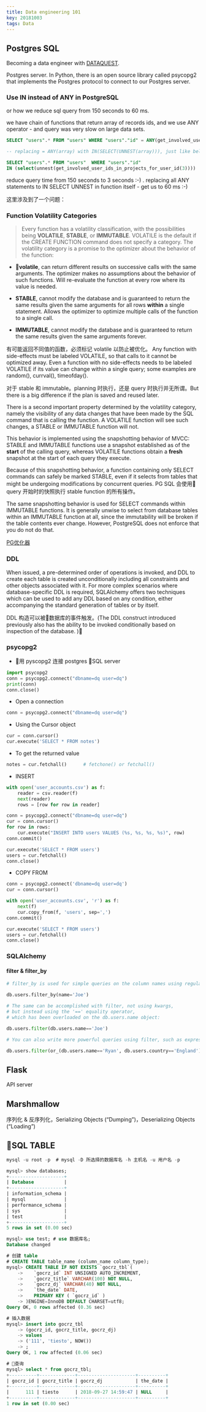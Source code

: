 ```yaml
---
title: Data engineering 101
key: 20181003
tags: Data
---
```


## Postgres SQL
Becoming a data engineer with [DATAQUEST](https://www.dataquest.io/m/245/intro-to-postgres).

Postgres server. In Python, there is an open source library called psycopg2 that implements the Postgres protocol to connect to our Postgres server. 

### Use IN instead of ANY in PostgreSQL
or how we reduce sql query from 150 seconds to 60 ms.

we have chain of functions that return array of records ids, and we use ANY operator - and query was very slow on large data sets.

```SQL
SELECT "users".* FROM "users" WHERE "users"."id" = ANY(get_involved_user_ids_in_projects_for_user_id(3))

-- replacing = ANY(array) with IN(SELECT(UNNEST(array))), just like below

SELECT "users".* FROM "users"  WHERE "users"."id" 
IN (select(unnest(get_involved_user_ids_in_projects_for_user_id(3))))
```

reduce query time from 150 seconds to 3 seconds :-) . replacing all ANY statements to IN SELECT UNNEST in function itself - get us to 60 ms :-)

这里涉及到了一个问题：

### Function Volatility Categories

> Every function has a volatility classification, with the possibilities being **VOLATILE**, **STABLE**, or **IMMUTABLE**. VOLATILE is the default if the CREATE FUNCTION command does not specify a category. The volatility category is a promise to the optimizer about the behavior of the function:

* **volatile**, can return different results on successive calls with the same arguments. The optimizer makes no assumptions about the behavior of such functions. Will re-evaluate the function at every row where its value is needed.

* **STABLE**, cannot modify the database and is guaranteed to return the same results given the same arguments for all rows **within** a single statement. Allows the optimizer to optimize multiple calls of the function to a single call. 

* **IMMUTABLE**, cannot modify the database and is guaranteed to return the same results given the same arguments forever.

有可能返回不同值的函数，必须标记 volatile 以防止被优化。
Any function with side-effects must be labeled VOLATILE, so that calls to it cannot be optimized away. Even a function with no side-effects needs to be labeled VOLATILE if its value can change within a single query; some examples are random(), currval(), timeofday().

对于 stable 和 immutable。planning 时执行，还是 query 时执行并无所谓。But there is a big difference if the plan is saved and reused later. 

There is a second important property determined by the volatility category, namely the visibility of any data changes that have been made by the SQL command that is calling the function. A VOLATILE function will see such changes, a STABLE or IMMUTABLE function will not. 

This behavior is implemented using the snapshotting behavior of MVCC: STABLE and IMMUTABLE functions use a snapshot established as of the **start** of the calling query, whereas VOLATILE functions obtain a **fresh** snapshot at the start of each query they execute.

Because of this snapshotting behavior, a function containing only SELECT commands can safely be marked STABLE, even if it selects from tables that might be undergoing modifications by concurrent queries. PG SQL 会使用 query 开始时的快照执行 stable function 的所有操作。

The same snapshotting behavior is used for SELECT commands within IMMUTABLE functions. It is generally unwise to select from database tables within an IMMUTABLE function at all, since the immutability will be broken if the table contents ever change. However, PostgreSQL does not enforce that you do not do that.


[PG优化器](http://mysql.taobao.org/monthly/2016/09/07/)

### DDL

When issued, a pre-determined order of operations is invoked, and DDL to create each table is created unconditionally including all constraints and other objects associated with it. For more complex scenarios where database-specific DDL is required, SQLAlchemy offers two techniques which can be used to add any DDL based on any condition, either accompanying the standard generation of tables or by itself.

DDL 构造可以被数据库的事件触发。(The DDL construct introduced previously also has the ability to be invoked conditionally based on inspection of the database. )

### psycopg2 

* 用 pyscopg2 连接 postgres SQL server

```python
import psycopg2
conn = psycopg2.connect("dbname=dq user=dq")
print(conn)
conn.close()
```

* Open a connection

```python
conn = psycopg2.connect("dbname=dq user=dq")
```

* Using the Cursor object

```python
cur = conn.cursor()
cur.execute('SELECT * FROM notes')
```

* To get the returned value

```python
notes = cur.fetchall()      # fetchone() or fetchall()
```

* INSERT
```python
with open('user_accounts.csv') as f:
    reader = csv.reader(f)
    next(reader)
    rows = [row for row in reader]

conn = psycopg2.connect("dbname=dq user=dq")
cur = conn.cursor()
for row in rows:
    cur.execute("INSERT INTO users VALUES (%s, %s, %s, %s)", row)
conn.commit()

cur.execute('SELECT * FROM users')
users = cur.fetchall()
conn.close()
```

* COPY FROM
```python
conn = psycopg2.connect('dbname=dq user=dq')
cur = conn.cursor()

with open('user_accounts.csv', 'r') as f:
    next(f)
    cur.copy_from(f, 'users', sep=',')
conn.commit()

cur.execute('SELECT * FROM users')
users = cur.fetchall()
conn.close()
```

### SQLAlchemy

#### filter & filter_by
```python
# filter_by is used for simple queries on the column names using regular kwargs, like

db.users.filter_by(name='Joe')

# The same can be accomplished with filter, not using kwargs, 
# but instead using the '==' equality operator, 
# which has been overloaded on the db.users.name object:

db.users.filter(db.users.name=='Joe')

# You can also write more powerful queries using filter, such as expressions like:

db.users.filter(or_(db.users.name=='Ryan', db.users.country=='England'))
```

## Flask

API server

## Marshmallow

序列化 & 反序列化，Serializing Objects (“Dumping”)，Deserializing Objects (“Loading”)

## SQL TABLE

```SQL
mysql -u root -p  # mysql -D 所选择的数据库名 -h 主机名 -u 用户名 -p

mysql> show databases;
+--------------------+
| Database           |
+--------------------+
| information_schema |
| mysql              |
| performance_schema |
| sys                |
| test               |
+--------------------+
5 rows in set (0.00 sec)

mysql> use test; # use 数据库名;
Database changed

# 创建 table
# CREATE TABLE table_name (column_name column_type);
mysql> CREATE TABLE IF NOT EXISTS `gocrz_tbl`(
    ->    `gocrz_id` INT UNSIGNED AUTO_INCREMENT,
    ->    `gocrz_title` VARCHAR(100) NOT NULL,
    ->    `gocrz_dj` VARCHAR(40) NOT NULL,
    ->    `the_date` DATE,
    ->    PRIMARY KEY ( `gocrz_id` )
    -> )ENGINE=InnoDB DEFAULT CHARSET=utf8;
Query OK, 0 rows affected (0.36 sec)

# 插入数据
mysql> insert into gocrz_tbl
    -> (gocrz_id, gocrz_title, gocrz_dj)
    -> values
    -> ('111', 'tiesto', NOW())
    -> ;
Query OK, 1 row affected (0.06 sec)

# 查询
mysql> select * from gocrz_tbl;
+----------+-------------+---------------------+----------+
| gocrz_id | gocrz_title | gocrz_dj            | the_date |
+----------+-------------+---------------------+----------+
|      111 | tiesto      | 2018-09-27 14:59:47 | NULL     |
+----------+-------------+---------------------+----------+
1 row in set (0.00 sec)
```